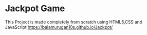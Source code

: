 # Jackpot Game
This Project is made completely from scratch using HTML5,CSS and JavaScript
https://balamurugan10s.github.io/Jackpot/

